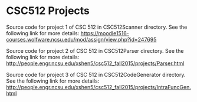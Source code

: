 # CSC512 Projects
Source code for project 1 of CSC 512 in CSC512Scanner directory. See the following link for more details:
https://moodle1516-courses.wolfware.ncsu.edu/mod/assign/view.php?id=247695

Source code for project 2 of CSC 512 in CSC512Parser directory. See the following link for more details:
http://people.engr.ncsu.edu/xshen5/csc512_fall2015/projects/Parser.html

Source code for project 3 of CSC 512 in CSC512CodeGenerator directory. See the following link for more details:
http://people.engr.ncsu.edu/xshen5/csc512_fall2015/projects/IntraFuncGen.html
